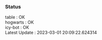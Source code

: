 ### Status


table : OK  
hogwarts : OK  
icy-bot : OK  
Latest Update : 2023-03-01 20:09:22.624314
